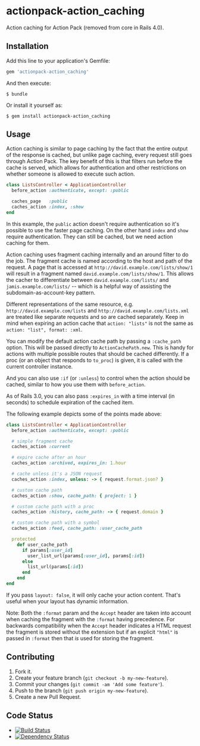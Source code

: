 actionpack-action_caching
=========================

Action caching for Action Pack (removed from core in Rails 4.0).

Installation
------------

Add this line to your application's Gemfile:

```ruby
gem 'actionpack-action_caching'
```

And then execute:

    $ bundle

Or install it yourself as:

    $ gem install actionpack-action_caching

Usage
-----

Action caching is similar to page caching by the fact that the entire
output of the response is cached, but unlike page caching, every
request still goes through Action Pack. The key benefit of this is
that filters run before the cache is served, which allows for
authentication and other restrictions on whether someone is allowed
to execute such action.

```ruby
class ListsController < ApplicationController
  before_action :authenticate, except: :public

  caches_page   :public
  caches_action :index, :show
end
```

In this example, the `public` action doesn't require authentication
so it's possible to use the faster page caching. On the other hand
`index` and `show` require authentication. They can still be cached,
but we need action caching for them.

Action caching uses fragment caching internally and an around
filter to do the job. The fragment cache is named according to
the host and path of the request. A page that is accessed at
`http://david.example.com/lists/show/1` will result in a fragment named
`david.example.com/lists/show/1`. This allows the cacher to
differentiate between `david.example.com/lists/` and
`jamis.example.com/lists/` -- which is a helpful way of assisting
the subdomain-as-account-key pattern.

Different representations of the same resource, e.g.
`http://david.example.com/lists` and
`http://david.example.com/lists.xml`
are treated like separate requests and so are cached separately.
Keep in mind when expiring an action cache that
`action: "lists"` is not the same as
`action: "list", format: :xml`.

You can modify the default action cache path by passing a
`:cache_path` option. This will be passed directly to
`ActionCachePath.new`. This is handy for actions with
multiple possible routes that should be cached differently. If a
proc (or an object that responds to `to_proc`) is given, it is
called with the current controller instance.

And you can also use `:if` (or `:unless`) to control when the action
should be cached, similar to how you use them with `before_action`.

As of Rails 3.0, you can also pass `:expires_in` with a time
interval (in seconds) to schedule expiration of the cached item.

The following example depicts some of the points made above:

```ruby
class ListsController < ApplicationController
  before_action :authenticate, except: :public

  # simple fragment cache
  caches_action :current

  # expire cache after an hour
  caches_action :archived, expires_in: 1.hour

  # cache unless it's a JSON request
  caches_action :index, unless: -> { request.format.json? }

  # custom cache path
  caches_action :show, cache_path: { project: 1 }

  # custom cache path with a proc
  caches_action :history, cache_path: -> { request.domain }

  # custom cache path with a symbol
  caches_action :feed, cache_path: :user_cache_path

  protected
    def user_cache_path
      if params[:user_id]
        user_list_url(params[:user_id], params[:id])
      else
        list_url(params[:id])
      end
    end
end
```

If you pass `layout: false`, it will only cache your action
content. That's useful when your layout has dynamic information.

Note: Both the `:format` param and the `Accept` header are taken
into account when caching the fragment with the `:format` having
precedence. For backwards compatibility when the `Accept` header
indicates a HTML request the fragment is stored without the
extension but if an explicit `"html"` is passed in `:format` then
that _is_ used for storing the fragment.

Contributing
------------

1. Fork it.
2. Create your feature branch (`git checkout -b my-new-feature`).
3. Commit your changes (`git commit -am 'Add some feature'`).
4. Push to the branch (`git push origin my-new-feature`).
5. Create a new Pull Request.

Code Status
-----------

* [![Build Status](https://travis-ci.org/rails/actionpack-action_caching.svg?branch=master)](https://travis-ci.org/rails/actionpack-action_caching)
* [![Dependency Status](https://gemnasium.com/rails/actionpack-action_caching.svg)](https://gemnasium.com/rails/actionpack-action_caching)
